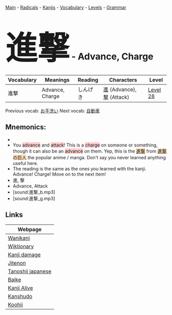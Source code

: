 <style> bigfont {font-size: 100px}</style>
[Main](../README.md) -
[Radicals](../radicals.md) -
[Kanjis](../kanjis.md) -
[Vocabulary](../vocabulary.md) -
[Levels](../levels.md) -
[Grammar](../grammar.md)
# <bigfont> 進撃</bigfont> - Advance, Charge 

| Vocabulary | Meanings | Reading | Characters | Level |
| --- | --- | --- | --- | --- |
| 進撃 | Advance, Charge | しんげき |  [進](../kanjis/進.md) (Advance), [撃](../kanjis/撃.md) (Attack) | [Level 28](../levels/wk_level28.md) |

Previous vocab: [お手洗い](お手洗い.md) Next vocab: [自動車](自動車.md) 

## Mnemonics:

* 
* You <span style="background-color:#ffcccb"> advance</span> and <span style="background-color:#ffcccb"> attack</span>! This is a <span style="background-color:#ffcccb"> charge</span> on someone or something, though it can also be an <span style="background-color:#ffcccb"> advance</span> on them. Yep, this is the <span style="background-color:#fed8b1"> [進撃](https://jisho.org/search/進撃)</span> from <span style="background-color:#fed8b1"> [進撃](https://jisho.org/search/進撃)の巨人</span> the popular anime / manga. Don't say you never learned anything useful here.
* The reading is the same as the ones you learned with the kanji. Advance! Charge! Move on to the next item!
* 進, 撃
* Advance, Attack
* [sound:進撃_b.mp3]
* [sound:進撃_g.mp3]


## Links 

| Webpage |
| --- |
| [Wanikani          ](https://www.wanikani.com/kanji/進撃) |
| [Wiktionary        ](https://en.wiktionary.org/wiki/進撃) |
| [Kanji damage      ](http://www.kanjidamage.com/kanji/search?utf8=✓&q=進撃) |
| [Jitenon           ](https://jitenon.com/kanji/進撃) |
| [Tanoshii japanese ](https://www.tanoshiijapanese.com/dictionary/kanji.cfm?k=進撃) |
| [Baike             ](https://baike.baidu.com/item/進撃) |
| [Kanji Alive       ](https://app.kanjialive.com/進撃) |
| [Kanshudo          ](https://www.kanshudo.com/searchmn?q=進撃) |
| [Koohii            ](https://kanji.koohii.com/study/kanji/進撃) |
